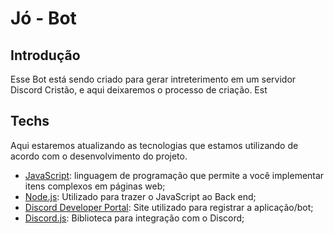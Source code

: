 # Jó - Bot

## Introdução

Esse Bot está sendo criado para gerar intreterimento em um servidor Discord Cristão, e aqui deixaremos o processo de criação. Est

## Techs

Aqui estaremos atualizando as tecnologias que estamos utilizando de acordo com o desenvolvimento do projeto.

- [JavaScript](https://www.javascript.com/): linguagem de programação que permite a você implementar itens complexos em páginas web;
- [Node.js](https://nodejs.org/en/): Utilizado para trazer o JavaScript ao Back end;
- [Discord Developer Portal](https://discord.com/developers/applications): Site utilizado para registrar a aplicação/bot;
- [Discord.js](https://discord.js.org/#/): Biblioteca para integração com o Discord;
